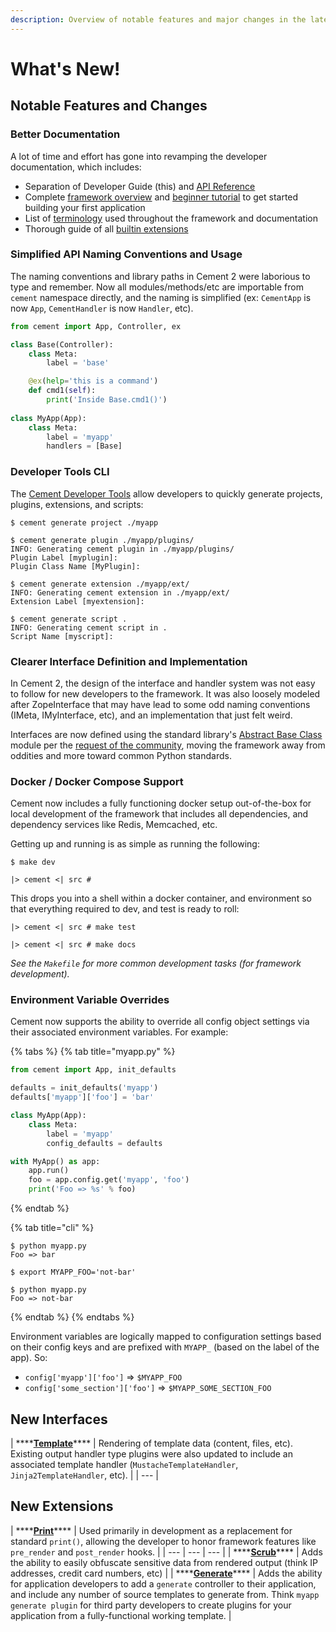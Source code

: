 ```yaml
---
description: Overview of notable features and major changes in the latest release.
---
```


# What's New!

## Notable Features and Changes

### Better Documentation

A lot of time and effort has gone into revamping the developer documentation, which includes:

* Separation of Developer Guide \(this\) and [API Reference](http://cement.readthedocs.io/en/2.99/)
* Complete [framework overview](../getting-started/framework-overview.md) and [beginner tutorial](../getting-started/beginner-tutorial/) to get started building your first application
* List of [terminology](../terminology.md) used throughout the framework and documentation
* Thorough guide of all [builtin extensions](../extensions/)

### Simplified API Naming Conventions and Usage

The naming conventions and library paths in Cement 2 were laborious to type and remember.  Now all modules/methods/etc are importable from `cement` namespace directly, and the naming is simplified \(ex: `CementApp` is now `App`, `CementHandler` is now `Handler`, etc\).

```python
from cement import App, Controller, ex

class Base(Controller):
    class Meta:
        label = 'base'

    @ex(help='this is a command')
    def cmd1(self):
        print('Inside Base.cmd1()')
    
class MyApp(App):
    class Meta:
        label = 'myapp'
        handlers = [Base]

```

### Developer Tools CLI

The [Cement Developer Tools](../getting-started/developer-tools.md) allow developers to quickly generate projects, plugins, extensions, and scripts:

```text
$ cement generate project ./myapp

$ cement generate plugin ./myapp/plugins/
INFO: Generating cement plugin in ./myapp/plugins/
Plugin Label [myplugin]:
Plugin Class Name [MyPlugin]:

$ cement generate extension ./myapp/ext/
INFO: Generating cement extension in ./myapp/ext/
Extension Label [myextension]:

$ cement generate script .
INFO: Generating cement script in .
Script Name [myscript]:
```

### Clearer Interface Definition and Implementation

In Cement 2, the design of the interface and handler system was not easy to follow for new developers to the framework.  It was also loosely modeled after ZopeInterface that may have lead to some odd naming conventions \(IMeta, IMyInterface, etc\), and an implementation that just felt weird.

Interfaces are now defined using the standard library's [Abstract Base Class](https://docs.python.org/3/library/abc.html) module per the [request of the community](https://github.com/datafolklabs/cement/issues/192), moving the framework away from oddities and more toward common Python standards.  

### Docker / Docker Compose Support 

Cement now includes a fully functioning docker setup out-of-the-box for local development of the framework that includes all dependencies, and dependency services like Redis, Memcached, etc. 

Getting up and running is as simple as running the following:

```text
$ make dev

|> cement <| src #
```

This drops you into a shell within a docker container, and environment so that everything required to dev, and test is ready to roll:

```text
|> cement <| src # make test

|> cement <| src # make docs
```

_See the `Makefile` for more common development tasks \(for framework development\)._

### Environment Variable Overrides

Cement now supports the ability to override all config object settings via their associated environment variables.  For example:

{% tabs %}
{% tab title="myapp.py" %}
```python
from cement import App, init_defaults

defaults = init_defaults('myapp')
defaults['myapp']['foo'] = 'bar'

class MyApp(App):
    class Meta:
        label = 'myapp'
        config_defaults = defaults

with MyApp() as app:
    app.run()
    foo = app.config.get('myapp', 'foo')
    print('Foo => %s' % foo)
```
{% endtab %}

{% tab title="cli" %}
```text
$ python myapp.py
Foo => bar

$ export MYAPP_FOO='not-bar'

$ python myapp.py
Foo => not-bar
```
{% endtab %}
{% endtabs %}

Environment variables are logically mapped to configuration settings based on their config keys and are prefixed with `MYAPP_` \(based on the label of the app\).  So: 

* `config['myapp']['foo']` =&gt; `$MYAPP_FOO`
* `config['some_section']['foo']` =&gt; `$MYAPP_SOME_SECTION_FOO`

## New Interfaces

| \*\*\*\*[**Template**](../core-foundation/templating.md)\*\*\*\* | Rendering of template data \(content, files, etc\).  Existing output handler type plugins were also updated to include an associated template handler \(`MustacheTemplateHandler`, `Jinja2TemplateHandler`, etc\). |
| --- |


## New Extensions

| \*\*\*\*[**Print**](../extensions/print.md)\*\*\*\* | Used primarily in development as a replacement for standard `print()`, allowing the developer to honor framework features like `pre_render` and `post_render` hooks. |
| --- | --- | --- |
| \*\*\*\*[**Scrub**](../extensions/scrub.md)\*\*\*\* | Adds the ability to easily obfuscate sensitive data from rendered output \(think IP addresses, credit card numbers, etc\) |
| \*\*\*\*[**Generate**](../extensions/generate.md)\*\*\*\* | Adds the ability for application developers to add a `generate` controller to their application, and include any number of source templates to generate from.  Think `myapp generate plugin` for third party developers to create plugins for your application from a fully-functional working template. |


